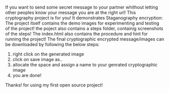 If you want to send some secret message to your partner whithout letting other peoples know your message 
you are at the right url! 
This cryptography project is for you!
It demonstrates Staganography encryption:
The project itself contains the demo images for experimenting and testing of the project!
the poject also contains a steps folder, containig screenshots of the steps!
The index.html also contains the procedure and hint for running the project!
The final cryptographic encrypted message/images can be downloaded by following the below steps:
  1. right click on the generated image
  2. click on save image as.. 
  3. allocate the space and assign a name to your genrated cryptographic image 
  4. you are done!  
  
  
  Thanks!
  for using my first open source project!
